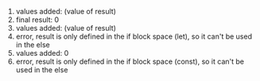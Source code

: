 1. values added: (value of result)
2. final result: 0
3. values added: (value of result)
4. error, result is only defined in the if block space (let), so it can't be used in the else
5. values added: 0
6. error, result is only defined in the if block space (const), so it can't be used in the else
